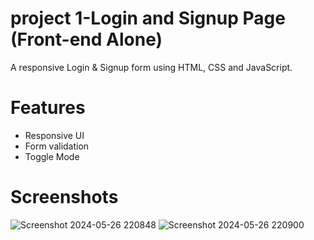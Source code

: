 # project 1-Login and Signup Page (Front-end Alone)
A responsive Login & Signup form using HTML, CSS and JavaScript.
# Features 
- Responsive UI
- Form validation
- Toggle Mode
# Screenshots
![Screenshot 2024-05-26 220848](https://github.com/sayan54/project-nexus/assets/97897186/da69e1bd-a7f9-47cc-8f41-a0ab2976cc6e)
![Screenshot 2024-05-26 220900](https://github.com/sayan54/project-nexus/assets/97897186/efe8993f-7b96-4f38-a132-62131ce8d8b3)

